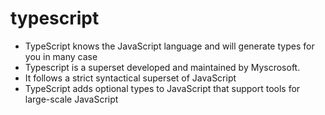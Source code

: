 # typescript
- TypeScript knows the JavaScript language and will generate types for you in many case
- Typescript is a superset developed and maintained by Myscrosoft. 
- It follows a strict syntactical superset of JavaScript
- TypeScript adds optional types to JavaScript that support tools for large-scale JavaScript 